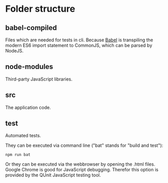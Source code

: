 # Folder structure

## babel-compiled
Files which are needed for tests in cli. Because [Babel](https://babeljs.io/) is transpiling the modern ES6 import
statement to CommonJS, which can be parsed by NodeJS.

## node-modules
Third-party JavaScript libraries.

## src
The application code.

## test
Automated tests. 

They can be executed via command line ("bat" stands for "build and test"):

`npm run bat`
 
 Or they can be executed via the webbrowser by opening the .html files. Google Chrome
 is good for JavaScript debugging. Therefor this option is provided by the QUnit JavaScript
 testing tool.